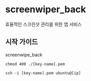 # screenwiper_back
효율적인 스크린샷 관리를 위한 앱 서비스

## 시작 가이드
screenwipe_back

```
chmod 400 ./[key-name].pem

ssh -i [key-name].pem ubuntu@[ip]
```